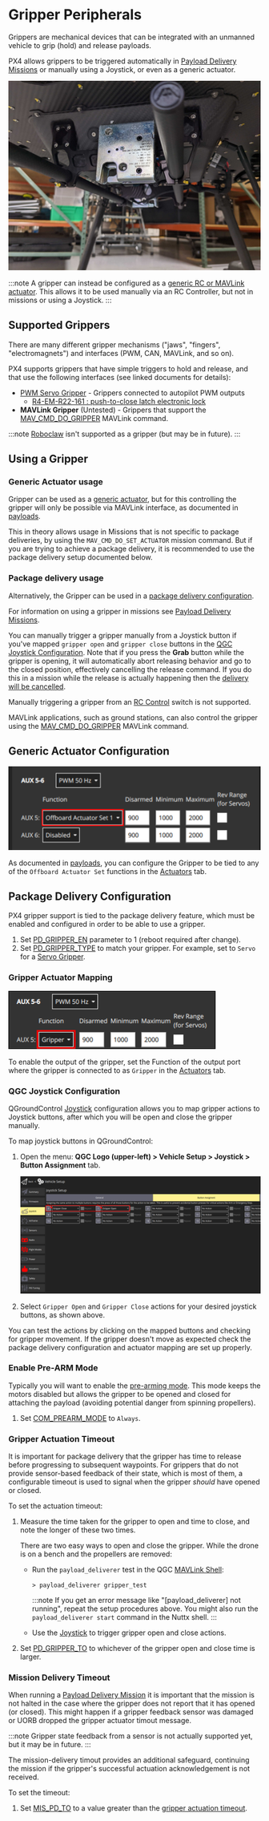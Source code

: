 # Gripper Peripherals

Grippers are mechanical devices that can be integrated with an unmanned vehicle to grip (hold) and release payloads.

PX4 allows grippers to be triggered automatically in [Payload Delivery Missions](../flying/package_delivery_mission.md) or manually using a Joystick, or even as a generic actuator.

![High-load gripper example](../../assets/hardware/grippers/highload_gripper_example.jpg)

:::note
A gripper can instead be configured as a [generic RC or MAVLink actuator](../payloads/README.md#actuator-control-with-rc).
This allows it to be used manually via an RC Controller, but not in missions or using a Joystick.
:::

## Supported Grippers

There are many different gripper mechanisms ("jaws", "fingers", "electromagnets") and interfaces (PWM, CAN, MAVLink, and so on).

PX4 supports grippers that have simple triggers to hold and release, and that use the following interfaces (see linked documents for details):

- [PWM Servo Gripper](gripper_servo.md) - Grippers connected to autopilot PWM outputs
  - [R4-EM-R22-161 : push-to-close latch electronic lock](https://southco.com/en_any_int/r4-em-r22-161)
- **MAVLink Gripper** (Untested) - Grippers that support the [MAV_CMD_DO_GRIPPER](https://mavlink.io/en/messages/common.html#MAV_CMD_DO_GRIPPER) MAVLink command.

:::note
[Roboclaw](../modules/modules_driver.md#roboclaw) isn't supported as a gripper (but may be in future).
:::

## Using a Gripper

### Generic Actuator usage

Gripper can be used as a [generic actuator](#generic-actuator-configuration), but for this controlling the gripper will only be possible via MAVLink interface, as documented in [payloads](../payloads/README.md#actuator-control-with-mavlink-message).

This in theory allows usage in Missions that is not specific to package deliveries, by using the `MAV_CMD_DO_SET_ACTUATOR` mission command. But if you are trying to achieve a package delivery, it is recommended to use the package delivery setup documented below.

### Package delivery usage

Alternatively, the Gripper can be used in a [package delivery configuration](#package-delivery-configuration).

For information on using a gripper in missions see [Payload Delivery Missions](../flying/package_delivery_mission.md).

You can manually trigger a gripper manually from a Joystick button if you've mapped `gripper open` and `gripper close` buttons in the [QGC Joystick Configuration](#qgc-joystick-configuration).
Note that if you press the **Grab** button while the gripper is opening, it will automatically abort releasing behavior and go to the closed position, effectively cancelling the release command.
If you do this in a mission while the release is actually happening then the [delivery will be cancelled](../flying/package_delivery_mission.md#manual-control-of-gripper-in-missions).

Manually triggering a gripper from an [RC Control](../getting_started/rc_transmitter_receiver.md) switch is not supported.

MAVLink applications, such as ground stations, can also control the gripper using the [MAV_CMD_DO_GRIPPER](https://mavlink.io/en/messages/common.html#MAV_CMD_DO_GRIPPER) MAVLink command.

## Generic Actuator Configuration

![Generic actuator output setting in QGC](../../assets/peripherals/qgc_generic_actuator_output_setting_example.png)

As documented in [payloads](../payloads/README.md#actuator-control-with-mavlink-message), you can configure the Gripper to be tied to any of the `Offboard Actuator Set` functions in the [Actuators](../config/actuators.md#actuator-outputs) tab.

## Package Delivery Configuration

PX4 gripper support is tied to the package delivery feature, which must be enabled and configured in order to be able to use a gripper.

1. Set [PD_GRIPPER_EN](../advanced_config/parameter_reference.md#PD_GRIPPER_EN) parameter to 1 (reboot required after change).
1. Set [PD_GRIPPER_TYPE](../advanced_config/parameter_reference.md#PD_GRIPPER_TYPE) to match your gripper.
   For example, set to `Servo` for a [Servo Gripper](gripper_servo.md).

### Gripper Actuator Mapping

![Gripper output mapping](../../assets/config/gripper/qgc_gripper_actuator_output_setting_example.png)

To enable the output of the gripper, set the Function of the output port where the gripper is connected to as `Gripper` in the [Actuators](../config/actuators.md#actuator-outputs) tab.

### QGC Joystick Configuration

QGroundControl [Joystick](../config/joystick.md) configuration allows you to map gripper actions to Joystick buttons, after which you will be open and close the gripper manually.

To map joystick buttons in QGroundControl:

1. Open the menu: **QGC Logo (upper-left) > Vehicle Setup > Joystick > Button Assignment** tab.

   ![Gripper action mapping](../../assets/config/gripper/qgc_gripper_actions_joystick.png)
1. Select `Gripper Open` and `Gripper Close` actions for your desired joystick buttons, as shown above.

You can test the actions by clicking on the mapped buttons and checking for gripper movement.
If the gripper doesn't move as expected check the package delivery configuration and actuator mapping are set up properly.

### Enable Pre-ARM Mode

Typically you will want to enable the [pre-arming mode](../advanced_config/prearm_arm_disarm.md).
This mode keeps the motors disabled but allows the gripper to be opened and closed for attaching the payload (avoiding potential danger from spinning propellers).

1. Set [COM_PREARM_MODE](../advanced_config/parameter_reference.md#COM_PREARM_MODE) to `Always`.

### Gripper Actuation Timeout

It is important for package delivery that the gripper has time to release before progressing to subsequent waypoints.
For grippers that do not provide sensor-based feedback of their state, which is most of them, a configurable timeout is used to signal when the gripper _should_ have opened or closed.

To set the actuation timeout:

1. Measure the time taken for the gripper to open and time to close, and note the longer of these two times.

   There are two easy ways to open and close the gripper.
   While the drone is on a bench and the propellers are removed:
   
   - Run the `payload_deliverer` test in the QGC [MAVLink Shell](../debug/mavlink_shell.md):

     ```
     > payload_deliverer gripper_test
     ```

     :::note
     If you get an error message like "[payload_deliverer] not running", repeat the setup procedures above.
     You might also run the `payload_deliverer start` command in the Nuttx shell.
     :::

   - Use the [Joystick](#qgc-joystick-configuration) to trigger gripper open and close actions.

1. Set [PD_GRIPPER_TO](../advanced_config/parameter_reference.md#PD_GRIPPER_TO) to whichever of the gripper open and close time is larger.


### Mission Delivery Timeout

When running a [Payload Delivery Mission](../flying/package_delivery_mission.md) it is important that the mission is not halted in the case where the gripper does not report that it has opened (or closed).
This might happen if a gripper feedback sensor was damaged or UORB dropped the gripper actuator timout message.

:::note
Gripper state feedback from a sensor is not actually supported yet, but it may be in future.
:::

The mission-delivery timout provides an additional safeguard, continuing the mission if the gripper's successful actuation acknowledgement is not received.

To set the timeout:

1. Set [MIS_PD_TO](../advanced_config/parameter_reference.md#MIS_PD_TO) to a value greater than the [gripper actuation timeout](#gripper-actuation-timeout).